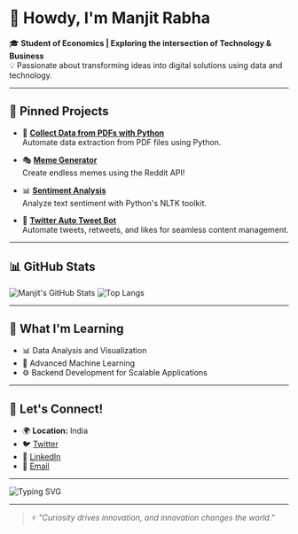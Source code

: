 # 👋 Howdy, I'm **Manjit Rabha**  
🎓 **Student of Economics | Exploring the intersection of Technology & Business**  
💡 Passionate about transforming ideas into digital solutions using data and technology.

---

## 🔧 **Pinned Projects**
- 🚀 [**Collect Data from PDFs with Python**](https://github.com/manjitrabhaa/Collect-Data-from-PDFs-with-Python)  
  Automate data extraction from PDF files using Python.

- 🎭 [**Meme Generator**](https://github.com/manjitrabhaa/meme-generator)  
  Create endless memes using the Reddit API!

- 📊 [**Sentiment Analysis**](https://github.com/manjitrabhaa/sentimentanalysis)  
  Analyze text sentiment with Python's NLTK toolkit.

- 🤖 [**Twitter Auto Tweet Bot**](https://github.com/manjitrabhaa/TwitterAutoTweetBot)  
  Automate tweets, retweets, and likes for seamless content management.

---

## 📊 **GitHub Stats**
![Manjit's GitHub Stats](https://github-readme-stats.vercel.app/api?username=manjitrabhaa&show_icons=true&theme=radical)
![Top Langs](https://github-readme-stats.vercel.app/api/top-langs/?username=manjitrabhaa&layout=compact&theme=radical)

---

## 🌱 **What I'm Learning**
- 📊 Data Analysis and Visualization  
- 🤖 Advanced Machine Learning  
- ⚙️ Backend Development for Scalable Applications  

---

## 🚀 **Let's Connect!**
- 🌍 **Location:** India  
- 🐦 [Twitter](https://twitter.com/manjitrabhaa)  
- 💼 [LinkedIn](https://linkedin.com/in/manjitrabha)  
- 📧 [Email](mailto:manjitrabhaa@gmail.com)

---

![Typing SVG](https://readme-typing-svg.demolab.com?font=Fira+Code&size=18&duration=3000&pause=500&color=FCA5A5&multiline=true&width=600&height=70&lines=Innovative+thinker+and+problem+solver;Driven+by+technology+and+curiosity)

---

> ⚡ _"Curiosity drives innovation, and innovation changes the world."_  
